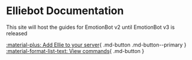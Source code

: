 # Elliebot Documentation

This site will host the guides for EmotionBot v2 until EmotionBot v3 is released

[:material-plus: Add Ellie to your server][invite]{ .md-button .md-button--primary }
[:material-format-list-text: View commands][commands]{ .md-button }











[invite]: https://discordapp.com/oauth2/authorize?client_id=608119997713350679&scope=bot&permissions=66186303
[commands]: https://emotionbotcommands.emotionchild.com
